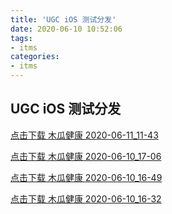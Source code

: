 ```yaml
---
title: 'UGC iOS 测试分发'
date: 2020-06-10 10:52:06
tags:
- itms
categories:
- itms
---
```


## UGC iOS 测试分发

[点击下载 木瓜健康 2020-06-11_11-43](itms-services:///?action=download-manifest&url=https%3A%2F%2Fduxze-apk.oss-cn-beijing.aliyuncs.com%2Fpapaya%2Fios%2Fitms%2Fmanifest%2Fmanifest2020-06-11_11-43.plist)

[点击下载 木瓜健康 2020-06-10_17-06](itms-services:///?action=download-manifest&url=https%3A%2F%2Fduxze-apk.oss-cn-beijing.aliyuncs.com%2Fpapaya%2Fios%2Fitms%2Fmanifest%2Fmanifest2020-06-10_17-06.plist)

[点击下载 木瓜健康 2020-06-10_16-49](itms-services:///?action=download-manifest&url=https%3A%2F%2Fduxze-apk.oss-cn-beijing.aliyuncs.com%2Fpapaya%2Fios%2Fitms%2Fmanifest%2Fmanifest2020-06-10_16-49.plist)


[点击下载 木瓜健康 2020-06-10_16-32](itms-services:///?action=download-manifest&url=https%3A%2F%2Fduxze-apk.oss-cn-beijing.aliyuncs.com%2Fpapaya%2Fios%2Fitms%2Fmanifest%2Fmanifest2020-06-10_16-32.plist)